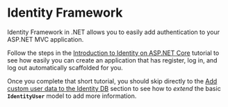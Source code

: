 # Identity Framework

Identity Framework in .NET allows you to easily add authentication to your ASP.NET MVC application.

Follow the steps in the [Introduction to Identity on ASP.NET Core](https://docs.microsoft.com/en-us/aspnet/core/security/authentication/identity?view=aspnetcore-2.1&tabs=visual-studio) tutorial to see how easily you can create an application that has register, log in, and log out automatically scaffolded for you.

Once you complete that short tutorial, you should skip directly to the [Add custom user data to the Identity DB](https://docs.microsoft.com/en-us/aspnet/core/security/authentication/add-user-data?view=aspnetcore-2.1&tabs=visual-studio#add-custom-user-data-to-the-identity-db) section to see how to _extend_ the basic **`IdentityUser`** model to add more information.